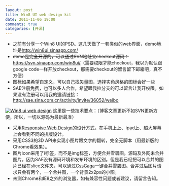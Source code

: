 ```yaml
---
layout: post
title: Win8 UI web design kit
date: 2011-11-06 19:00
comments: true
categories: [开源]
---
```

<ul>
	<li>之前有分享一个Win8 UI的PSD。这几天做了一套类似的web界面，demo地址是<a href="http://win8ui.sinaapp.com/">http://win8ui.sinaapp.com/</a></li>
	<li><del>demo是完全开源的，可以通过SVN地址来checkout源码：<a href="https://svn.sinaapp.com/win8ui/">https://svn.sinaapp.com/win8ui/</a></del>（需要权限才能checkout，我以为默认跟google code一样开放checkout，那需要checkout的留言留下邮箱吧，真不方便）</li>
	<li>图标如果希望自定义，可以自己找矢量图，选择实角风格的图标会好一些</li>
	<li>SAE注册免费，也可以多人合作，希望跟我拉分支的可以留言让我开权限。如果没有注册可以用我的邀请链接：<span style="text-decoration: underline;"><a href="http://sae.sina.com.cn/activity/invite/36052/weibo">http://sae.sina.com.cn/activity/invite/36052/weibo</a></span></li>
</ul>
<a href="http://win8ui.sinaapp.com/"><img class="aligncenter size-full wp-image-1018" title="Win8 ui web design" src="http://yuguo.us/files/2011/11/QQ拼音截图未命名.png" alt="Win8 ui web design"   /></a>
这里是一些技术要点：（博客文章更新不如SVN更新方便，所以，一切以源码为最新最准）
<ul>
	<li>采用<a href="http://www.qianduan.net/responsive-web-design.html">Responsive Web Design</a>的设计方式，在手机上上、ipad上、超大屏幕上会看到不同的排版设计。</li>
	<li>采用CSS3的3D API来实现小图片跟文字的翻转，完全无脚本（用最新版的Chrome看效果）。</li>
	<li>图片icon采用了i标签，而不是img标签，方便合并雪碧图。源码及外网未合并图片，因为SAE没有源码环境和发布环境的区别。但是我已经把可以合并的图片已经在slice文件夹，可以通过<a href="http://www.99css.com/archives/542">CssGaga</a>一键合并雪碧图。合并过后图片请求只会有两个，一个合并图，一个背景2x2px的小图。</li>
	<li>未测Chrome和IE8之外的浏览器，如有兼容性问题或者建议，请留言告知。</li>
</ul>
